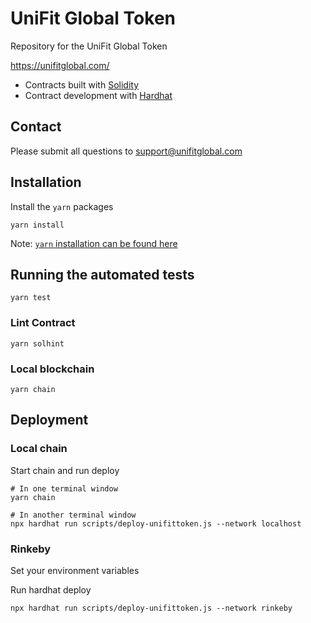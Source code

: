 # UniFit Global Token

Repository for the UniFit Global Token

https://unifitglobal.com/

* Contracts built with [Solidity](https://docs.soliditylang.org/en/latest/index.html)
* Contract development with [Hardhat](https://hardhat.org/)

## Contact

Please submit all questions to support@unifitglobal.com

## Installation

Install the `yarn` packages

```
yarn install
```

Note: [`yarn` installation can be found here](https://yarnpkg.com/getting-started/install)

## Running the automated tests

```
yarn test
```

### Lint Contract

```
yarn solhint
```

### Local blockchain

```
yarn chain
```

## Deployment

### Local chain

Start chain and run deploy

```
# In one terminal window
yarn chain

# In another terminal window
npx hardhat run scripts/deploy-unifittoken.js --network localhost
```

### Rinkeby
 
Set your environment variables

Run hardhat deploy

```
npx hardhat run scripts/deploy-unifittoken.js --network rinkeby
```

